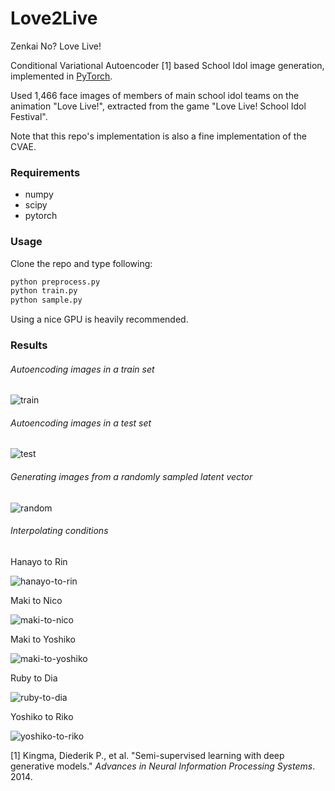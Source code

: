 # Love2Live

Zenkai No? Love Live!

Conditional Variational Autoencoder [1] based School Idol image generation, implemented in [PyTorch](http://pytorch.org/).

Used 1,466 face images of members of main school idol teams on the animation "Love Live!", extracted from the game "Love Live! School Idol Festival".

Note that this repo's implementation is also a fine implementation of the CVAE.

### Requirements

* numpy
* scipy
* pytorch

### Usage

Clone the repo and type following:

```bash
python preprocess.py
python train.py
python sample.py
```

Using a nice GPU is heavily recommended.

### Results

###### Autoencoding images in a train set

![train](https://user-images.githubusercontent.com/1303549/32910397-720817cc-cb4c-11e7-988a-4586253b9083.jpg)

###### Autoencoding images in a test set

![test](https://user-images.githubusercontent.com/1303549/32910393-6b5d6ee0-cb4c-11e7-9849-0bccdc9ec20f.jpg)

###### Generating images from a randomly sampled latent vector

![random](https://user-images.githubusercontent.com/1303549/32910657-2eb3dfb4-cb4d-11e7-8326-dc1a0e1c23d2.jpg)

###### Interpolating conditions

Hanayo to Rin

![hanayo-to-rin](https://user-images.githubusercontent.com/1303549/32910922-ebeac7b4-cb4d-11e7-818e-11e37605ff46.jpg)

Maki to Nico

![maki-to-nico](https://user-images.githubusercontent.com/1303549/32910932-f17a0d02-cb4d-11e7-8c7c-34084a05aac9.jpg)

Maki to Yoshiko

![maki-to-yoshiko](https://user-images.githubusercontent.com/1303549/32910941-f614cb22-cb4d-11e7-94e5-c91d03e57bb7.jpg)

Ruby to Dia

![ruby-to-dia](https://user-images.githubusercontent.com/1303549/32910948-fb19044e-cb4d-11e7-893e-443eb20b8ea4.jpg)

Yoshiko to Riko

![yoshiko-to-riko](https://user-images.githubusercontent.com/1303549/32910961-02bd1564-cb4e-11e7-95d0-cd4a62cc79d8.jpg)



[1] Kingma, Diederik P., et al. "Semi-supervised learning with deep generative models." *Advances in Neural Information Processing Systems*. 2014.
